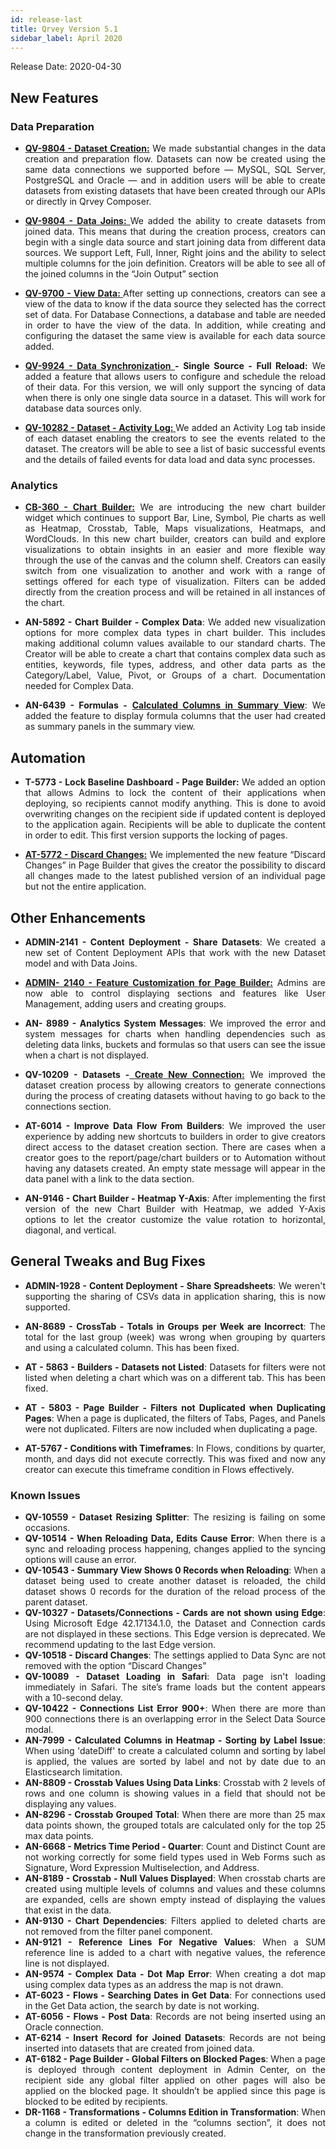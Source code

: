 ```yaml
---
id: release-last
title: Qrvey Version 5.1
sidebar_label: April 2020
---
```

<div style="text-align: justify">
Release Date: 2020-04-30

## New Features

### Data Preparation 
*  <a href="/docs/ui-docs/datasets/datasets/#creating-datasets"> <strong>QV-9804 - Dataset Creation:</strong></a> We made substantial changes in the data creation and preparation flow. Datasets can now be created using the same data connections we supported before — MySQL, SQL Server, PostgreSQL and Oracle — and in addition users will be able to create datasets from existing datasets that have been created through our APIs or directly in Qrvey Composer. 
 
* <a href="/docs/ui-docs/datasets/joins/"> <strong>QV-9804 - Data Joins: </strong></a> We added the ability to create datasets from joined data. This means that during the creation process, creators can begin with a single data source and start joining data from different data sources. We support Left, Full, Inner, Right joins and the ability to select multiple columns for the join definition. Creators will be able to see all of the joined columns in the “Join Output” section 

* <a href="/docs/ui-docs/datasets/datasets/"> <strong>QV-9700 - View Data: </strong></a> After setting up connections, creators can see a view of the data to know if the data source they selected has the correct set of data. For Database Connections, a database and table are needed in order to have the view of the data. In addition, while creating and configuring the dataset the same view is available for each data source added. 

* <a href="/docs/ui-docs/datasets/datasets/"> <strong>QV-9924 - Data Synchronization </strong></a>**- Single Source - Full Reload:** We added a feature that allows users to configure and schedule the reload of their data. For this version, we will only support the syncing of data when there is only one single data source in a dataset. This will work for database data sources only.

* <a href="/docs/ui-docs/datasets/datasets/"> <strong>QV-10282 - Dataset - Activity Log: </strong></a> We added an Activity Log tab inside of each dataset enabling the creators to see the events related to the dataset. The creators will be able to see a list of basic successful events and the details of failed events for data load and data sync processes.


### Analytics
* <a href="/docs/ui-docs/dataviews/chart-builder/"> <strong>CB-360 - Chart Builder:</strong></a> We are introducing the new chart builder widget which continues to support Bar, Line, Symbol, Pie charts as well as Heatmap, Crosstab, Table, Maps visualizations, Heatmaps, and WordClouds. In this new chart builder, creators can build and explore visualizations to obtain insights in an easier and more flexible way through the use of the canvas and the column shelf. Creators can easily switch from one visualization to another and work with a range of settings offered for each type of visualization. Filters can be added directly from the creation process and will be retained in all instances of the chart.  

* **AN-5892 - Chart Builder - Complex Data**: We added new visualization options for more complex data types in chart builder. This includes making additional column values available to our standard charts. The Creator will be able to create a chart that contains complex data such as entities, keywords, file types, address,  and other data parts as the Category/Label, Value, Pivot, or Groups of a chart. Documentation needed for Complex Data.


* **AN-6439 - Formulas -** <a href="/docs/ui-docs/dataviews/formulas/"> <strong> Calculated Columns in Summary View</strong></a>: We added the feature to display formula columns that the user had created as summary panels in the summary view.

## Automation

* **T-5773 - Lock Baseline Dashboard - Page Builder:** We added an option that allows Admins to lock the content of their applications when deploying, so recipients cannot modify anything. This is done to avoid overwriting changes on the recipient side if updated content is deployed to the application again. Recipients will be able to duplicate the content in order to edit. This first version supports the locking of pages. 

* <a href="/docs/ui-docs/builders/pages/"> <strong>AT-5772 - Discard Changes:</strong></a>
 We implemented the new feature “Discard Changes” in Page Builder that gives the creator the possibility to discard all changes made to the latest published version of an individual page but not the entire application.

## **Other Enhancements**
* **ADMIN-2141 - Content Deployment - Share Datasets**: We created a new set of Content Deployment APIs that work with the new Dataset model and with Data Joins. 


* <a href="/docs/ui-docs/builders/user-management/"> <strong>ADMIN- 2140 - Feature Customization for Page Builder:</strong></a> Admins are now able to control displaying sections and features like User Management, adding users and creating groups. 

* **AN- 8989 - Analytics System Messages**: We improved the error and system messages for charts when handling dependencies such as deleting data links, buckets and formulas so that users can see the issue when a chart is not displayed. 

* **QV-10209 - Datasets -**<a href="/docs/ui-docs/datasets/datasets/"> <strong>Create New Connection:</strong></a> We improved the dataset creation process by allowing  creators to generate connections during the process of creating datasets without having to go back to the connections section. 


* **AT-6014 - Improve Data Flow From Builders**: We improved the user experience by adding new shortcuts to builders in order to give creators direct access to the dataset creation section. There are cases when a creator goes to the report/page/chart builders or to Automation without having any datasets created. An empty state message will appear in the data panel with a link to the data section.


* **AN-9146 - Chart Builder - Heatmap Y-Axis**: After implementing the first version of the new Chart Builder with Heatmap, we added Y-Axis options to let the creator customize the value rotation to horizontal, diagonal, and vertical.
 

## **General Tweaks and Bug Fixes**

* **ADMIN-1928 - Content Deployment - Share Spreadsheets**: We weren't supporting the sharing of CSVs data in application sharing, this is now supported. 
 
* **AN-8689 - CrossTab - Totals in Groups per Week are Incorrect**: The total for the last group (week) was wrong when grouping by quarters and using a calculated column. This has been fixed.
 
* **AT - 5863 - Builders - Datasets not Listed**: Datasets for filters were not listed when deleting a chart which was on a different tab. This has been fixed.
 
* **AT - 5803 - Page Builder - Filters not Duplicated when Duplicating Pages**: When a page is duplicated, the filters of Tabs, Pages, and Panels were not duplicated. Filters are now included when duplicating a page. 

* **AT-5767 - Conditions with Timeframes**: In Flows, conditions by quarter, month, and days did not execute correctly. This was fixed and now any creator can execute this timeframe condition in Flows effectively.

### **Known Issues**
 * **QV-10559 - Dataset Resizing Splitter**: The resizing is failing on some occasions. 
* **QV-10514 - When Reloading Data, Edits Cause Error**: When there is a sync and reloading process happening, changes applied to the syncing options will cause an error. 
* **QV-10543 - Summary View Shows 0 Records when Reloading**: When a dataset being used to create another dataset is reloaded, the child dataset shows 0 records for the duration of the reload process of the parent dataset. 
* **QV-10327 - Datasets/Connections - Cards are not shown using Edge**: Using Microsoft Edge 42.17134.1.0, the Dataset and Connection cards are not displayed in these sections. This Edge version is deprecated. We recommend updating to the last Edge version.
* **QV-10518 - Discard Changes**: The settings applied to Data Sync are not removed with the option “Discard Changes”
* **QV-10089 - Dataset Loading in Safari**: Data page isn't loading immediately in Safari. The site’s frame loads but the content appears with a 10-second delay. 
* **QV-10422 - Connections List Error 900+**:  When there are more than 900 connections there is an overlapping error in the Select Data Source modal. 
* **AN-7999 - Calculated Columns in Heatmap - Sorting by Label Issue**: When using 'dateDiff' to create a calculated column and sorting by label is applied, the values are sorted by label and not by date due to an Elasticsearch limitation. 
* **AN-8809 - Crosstab Values Using Data Links**: Crosstab with 2 levels of rows and one column is showing values in a field that should not be displaying any values.
* **AN-8296 - Crosstab Grouped Total**: When there are more than 25 max data points shown, the grouped totals are calculated only for the top 25 max data points. 
* **AN-6668 - Metrics Time Period - Quarter**: Count and Distinct Count are not working correctly for some field types used in Web Forms such as Signature, Word Expression Multiselection, and Address.
* **AN-8189 - Crosstab - Null Values Displayed**: When crosstab charts are created using multiple levels of columns and values and these columns are expanded, cells are shown empty instead of displaying the values that exist in the data.
* **AN-9130 - Chart Dependencies**: Filters applied to deleted charts are not removed from the filter panel component. 
* **AN-9121 - Reference Lines For Negative Values**: When a SUM reference line is added to a chart with negative values, the reference line is not displayed.
* **AN-9574 - Complex Data - Dot Map Error**: When creating a dot map using complex data types as an address the map is not drawn. 
* **AT-6023 - Flows - Searching Dates in Get Data**: For connections used in the Get Data action, the search by date is not working. 
* **AT-6056 - Flows - Post Data**: Records are not being inserted using an Oracle connection.
* **AT-6214 - Insert Record for Joined Datasets**: Records are not being inserted into datasets that are created from joined data.
* **AT-6182 - Page Builder - Global Filters on Blocked Pages**: When a page is deployed through content deployment in Admin Center, on the recipient side any global filter applied on other pages will also be applied on the blocked page. It shouldn’t be applied since this page is blocked to be edited by recipients. 
* **DR-1168 - Transformations - Columns Edition in Transformation**: When a column is edited or deleted in the “columns section”, it does not change in the transformation previously created.
